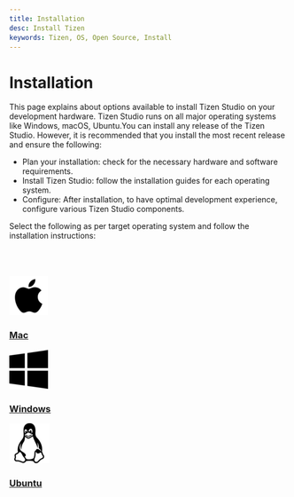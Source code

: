 ```yaml
---
title: Installation
desc: Install Tizen
keywords: Tizen, OS, Open Source, Install 
---
```


# Installation

This page explains about options available to install Tizen Studio on your development hardware. Tizen Studio runs on all major operating systems like Windows, macOS, Ubuntu.You can install any release of the Tizen Studio. However, it is recommended that you install the most recent release and ensure the following: 
 
 - Plan your installation: check for the necessary hardware and software requirements. 
 - Install Tizen Studio:  follow the installation guides for each operating system.
 - Configure: After installation, to have optimal development experience, configure various Tizen Studio components.  

Select the following as per target operating system and follow the installation instructions: 

<br>
<br>
<br>

<div class="component-container">
    <!--start row-->
    <div class="row">
        <div class="col-sm-12 col-md-12 col-lg-4 block">
            <div class="component">
                <div class="component-icon">
                    <a href="mac/"> <img src="media/apple1.png" alt="Mac"> </a>
                </div>
                <h3 id="tizen-for-mac"><a href="mac/">Mac</a></h3>
            </div>
        </div>
        <div class="col-sm-12 col-md-12 col-lg-4 block">
            <div class="component">
                <div class="component-icon">
                    <a href="windows/"> <img src="media/win.png" alt="Windows"> </a>
                </div>
                <h3 id="tizen-for-windows"><a href="windows/">Windows</a></h3>
             </div>
        </div>
        <div class="col-sm-12 col-md-12 col-lg-4 block">
            <div class="component">
                <div class="component-icon">
                    <a href="ubuntu/"> <img src="media/linux1.png" alt="Linux"> </a>
                </div>
                <h3 id="tizen-for-linux"><a href="ubuntu">Ubuntu</a></h3>
            </div>
        </div>
    </div>
</div>
